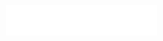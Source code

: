 <div align="left">
  <img width="70%" src="https://github.com/khytryy/norOS-core/blob/main/norOS.png" alt="norOS logo">
</div>
